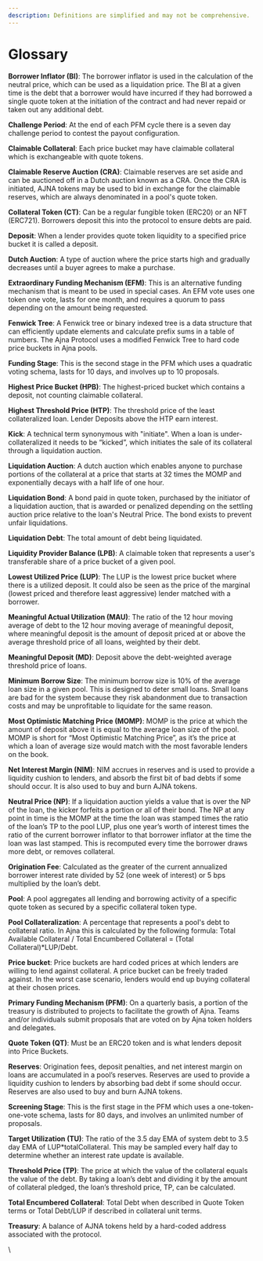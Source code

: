 ```yaml
---
description: Definitions are simplified and may not be comprehensive.
---
```


# Glossary

**Borrower Inflator (BI)**:  The borrower inflator is used in the calculation of the neutral price, which can be used as a liquidation price. The BI at a given time is the debt that a borrower would have incurred if they had borrowed a single quote token at the initiation of the contract and had never repaid or taken out any additional debt.

**Challenge Period**: At the end of each PFM cycle there is a seven day challenge period to contest the payout configuration.

**Claimable Collateral**: Each price bucket may have claimable collateral which is exchangeable with quote tokens.

**Claimable Reserve Auction (CRA)**: Claimable reserves are set aside and can be auctioned off in a Dutch auction known as a CRA. Once the CRA is initiated, AJNA tokens may be used to bid in exchange for the claimable reserves, which are always denominated in a pool's quote token.

**Collateral Token (CT)**: Can be a regular fungible token (ERC20) or an NFT (ERC721). Borrowers deposit this into the protocol to ensure debts are paid.

**Deposit**: When a lender provides quote token liquidity to a specified price bucket it is called a deposit.

**Dutch Auction**: A type of auction where the price starts high and gradually decreases until a buyer agrees to make a purchase.

**Extraordinary Funding Mechanism (EFM)**: This is an alternative funding mechanism that is meant to be used in special cases. An EFM vote uses one token one vote, lasts for one month, and requires a quorum to pass depending on the amount being requested.

**Fenwick Tree**: A Fenwick tree or binary indexed tree is a data structure that can efficiently update elements and calculate prefix sums in a table of numbers. The Ajna Protocol uses a modified Fenwick Tree to hard code price buckets in Ajna pools.

**Funding Stage**: This is the second stage in the PFM which uses a quadratic voting schema, lasts for 10 days, and involves up to 10 proposals.

**Highest Price Bucket (HPB)**: The highest-priced bucket which contains a deposit, not counting claimable collateral.

**Highest Threshold Price (HTP)**: The threshold price of the least collateralized loan. Lender Deposits above the HTP earn interest.

**Kick**: A technical term synonymous with "initiate". When a loan is under-collateralized it needs to be “kicked”, which initiates the sale of its collateral through a liquidation auction.

**Liquidation Auction**: A dutch auction which enables anyone to purchase portions of the collateral at a price that starts at 32 times the MOMP and exponentially decays with a half life of one hour.

**Liquidation Bond**: A bond paid in quote token, purchased by the initiator of a liquidation auction, that is awarded or penalized depending on the settling auction price relative to the loan's Neutral Price. The bond exists to prevent unfair liquidations.

**Liquidation Debt**: The total amount of debt being liquidated.

**Liquidity Provider Balance (LPB)**: A claimable token that represents a user's transferable share of  a price bucket of a given pool.

**Lowest Utilized Price (LUP)**: The LUP is the lowest price bucket where there is a utilized deposit. It could also be seen as the price of the marginal (lowest priced and therefore least aggressive) lender matched with a borrower.

**Meaningful Actual Utilization (MAU)**: The ratio of the 12 hour moving average of debt to the 12 hour moving average of meaningful deposit, where meaningful deposit is the amount of deposit priced at or above the average threshold price of all loans, weighted by their debt.

**Meaningful Deposit (MD)**: Deposit above the debt-weighted average threshold price of loans.

**Minimum Borrow Size**: The minimum borrow size is 10% of the average loan size in a given pool. This is designed to deter small loans. Small loans are bad for the system because they risk abandonment due to transaction costs and may be unprofitable to liquidate for the same reason.

**Most Optimistic Matching Price (MOMP)**: MOMP is the price at which the amount of deposit above it is equal to the average loan size of the pool. MOMP is short for “Most Optimistic Matching Price”, as it’s the price at which a loan of average size would match with the most favorable lenders on the book.

**Net Interest Margin (NIM)**: NIM accrues in reserves and is used to provide a liquidity cushion to lenders, and absorb the first bit of bad debts if some should occur. It is also used to buy and burn AJNA tokens.

**Neutral Price (NP)**: If a liquidation auction yields a value that is over the NP of the loan, the kicker forfeits a portion or all of their bond. The NP at any point in time is the MOMP at the time the loan was stamped times the ratio of the loan’s TP to the pool LUP, plus one year’s worth of interest times the ratio of the current borrower inflator to that borrower inflator at the time the loan was last stamped. This is recomputed every time the borrower draws more debt, or removes collateral.

**Origination Fee**: Calculated as the greater of the current annualized borrower interest rate divided by 52 (one week of interest) or 5 bps multiplied by the loan’s debt.

**Pool**: A pool aggregates all lending and borrowing activity of a specific quote token as secured by a specific collateral token type.

**Pool Collateralization**: A percentage that represents a pool's debt to collateral ratio. In Ajna this is calculated by the following formula: Total Available Collateral / Total Encumbered Collateral = (Total Collateral)\*LUP/Debt.

**Price bucket**: Price buckets are hard coded prices at which lenders are willing to lend against collateral. A price bucket can be freely traded against. In the worst case scenario, lenders would end up buying collateral at their chosen prices.

**Primary Funding Mechanism (PFM)**: On a quarterly basis, a portion of the treasury is distributed to projects to facilitate the growth of Ajna. Teams and/or individuals submit proposals that are voted on by Ajna token holders and delegates.

**Quote Token (QT)**: Must be an ERC20 token and is what lenders deposit into Price Buckets.

**Reserves**: Origination fees, deposit penalties, and net interest margin on loans are accumulated in a pool’s reserves. Reserves are used to provide a liquidity cushion to lenders by absorbing bad debt if some should occur. Reserves are also used to buy and burn AJNA tokens.

**Screening Stage**: This is the first stage in the PFM which uses a one-token-one-vote schema, lasts for 80 days, and involves an unlimited number of proposals.

**Target Utilization (TU)**: The ratio of the 3.5 day EMA of system debt to 3.5 day EMA of LUP\*totalCollateral. This may be sampled every half day to determine whether an interest rate update is available.

**Threshold Price (TP)**: The price at which the value of the collateral equals the value of the debt. By taking a loan’s debt and dividing it by the amount of collateral pledged, the loan’s threshold price, TP, can be calculated.

**Total Encumbered Collateral**: Total Debt when described in Quote Token terms or Total Debt/LUP if described in collateral unit terms.

**Treasury**: A balance of AJNA tokens held by a hard-coded address associated with the protocol.

\




